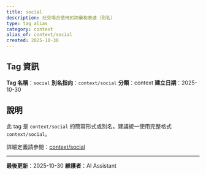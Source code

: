 ```yaml
---
title: social
description: 社交場合使用的詞彙和表達（別名）
type: tag_alias
category: context
alias_of: context/social
created: 2025-10-30
---
```


## Tag 資訊

**Tag 名稱**：`social`
**別名指向**：`context/social`
**分類**：context
**建立日期**：2025-10-30

## 說明

此 tag 是 `context/social` 的簡寫形式或別名。建議統一使用完整格式 `context/social`。

詳細定義請參閱：[context/social](006_social.md)

---

**最後更新**：2025-10-30
**維護者**：AI Assistant

